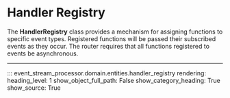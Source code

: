 # Handler Registry

The **HandlerRegistry** class provides a mechanism for assigning functions
to specific event types.  Registered functions will be passed their
subscribed events as they occur.  The router requires that all functions
registered to events be asynchronous.

----

::: event_stream_processor.domain.entities.handler_registry
    rendering:
        heading_level: 1 
        show_object_full_path: False
        show_category_heading: True
        show_source: True